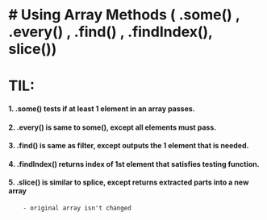 # # Using Array Methods ( .some() , .every() , .find() , .findIndex(), slice())

# TIL:

#### 1. .some() tests if at least 1 element in an array passes.

#### 2. .every() is same to some(), except all elements must pass.

#### 3. .find() is same as filter, except outputs the 1 element that is needed.

#### 4. .findIndex() returns index of 1st element that satisfies testing function.

#### 5. .slice() is similar to splice, except returns extracted parts into a new array

        - original array isn't changed
